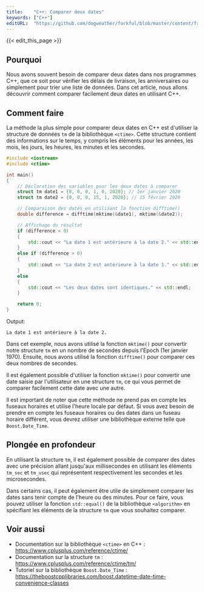 ```yaml
---
title:    "C++: Comparer deux dates"
keywords: ["C++"]
editURL:  "https://github.com/dogweather/forkful/blob/master/content/fr/cpp/comparing-two-dates.md"
---
```


{{< edit_this_page >}}

## Pourquoi

Nous avons souvent besoin de comparer deux dates dans nos programmes C++, que ce soit pour vérifier les délais de livraison, les anniversaires ou simplement pour trier une liste de données. Dans cet article, nous allons découvrir comment comparer facilement deux dates en utilisant C++.

## Comment faire

La méthode la plus simple pour comparer deux dates en C++ est d'utiliser la structure de données `tm` de la bibliothèque `<ctime>`. Cette structure contient des informations sur le temps, y compris les éléments pour les années, les mois, les jours, les heures, les minutes et les secondes.

```C++
#include <iostream>
#include <ctime>

int main()
{
    // Déclaration des variables pour les deux dates à comparer
    struct tm date1 = {0, 0, 0, 1, 0, 2020}; // 1er janvier 2020
    struct tm date2 = {0, 0, 0, 15, 1, 2020}; // 15 février 2020

    // Comparaison des dates en utilisant la fonction difftime()
    double difference = difftime(mktime(&date1), mktime(&date2));

    // Affichage du résultat
    if (difference < 0) 
    {
        std::cout << "La date 1 est antérieure à la date 2." << std::endl;
    }
    else if (difference > 0)
    {
        std::cout << "La date 2 est antérieure à la date 1." << std::endl;
    }
    else 
    {
        std::cout << "Les deux dates sont identiques." << std::endl;
    }

    return 0;
}
```

Output:

```
La date 1 est antérieure à la date 2.
```

Dans cet exemple, nous avons utilisé la fonction `mktime()` pour convertir notre structure `tm` en un nombre de secondes depuis l'Epoch (1er janvier 1970). Ensuite, nous avons utilisé la fonction `difftime()` pour comparer ces deux nombres de secondes.

Il est également possible d'utiliser la fonction `mktime()` pour convertir une date saisie par l'utilisateur en une structure `tm`, ce qui vous permet de comparer facilement cette date avec une autre.

Il est important de noter que cette méthode ne prend pas en compte les fuseaux horaires et utilise l'heure locale par défaut. Si vous avez besoin de prendre en compte les fuseaux horaires ou des dates dans un fuseau horaire différent, vous devrez utiliser une bibliothèque externe telle que `Boost.Date_Time`.

## Plongée en profondeur

En utilisant la structure `tm`, il est également possible de comparer des dates avec une précision allant jusqu'aux millisecondes en utilisant les éléments `tm_sec` et `tm_usec` qui représentent respectivement les secondes et les microsecondes.

Dans certains cas, il peut également être utile de simplement comparer les dates sans tenir compte de l'heure ou des minutes. Pour ce faire, vous pouvez utiliser la fonction `std::equal()` de la bibliothèque `<algorithm>` en spécifiant les éléments de la structure `tm` que vous souhaitez comparer.

## Voir aussi

- Documentation sur la bibliothèque `<ctime>` en C++ : https://www.cplusplus.com/reference/ctime/
- Documentation sur la structure `tm` : https://www.cplusplus.com/reference/ctime/tm/
- Tutoriel sur la bibliothèque `Boost.Date_Time` : https://theboostcpplibraries.com/boost.datetime-date-time-convenience-classes